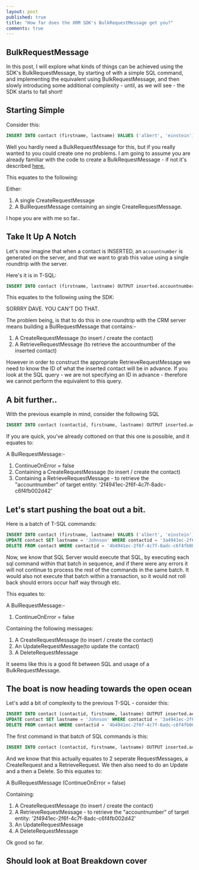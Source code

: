 ```yaml
---
layout: post
published: true
title: "How far does the XRM SDK's BulkRequestMessage get you?"
comments: true
---
```


## BulkRequestMessage

In this post, I will explore what kinds of things can be achieved using the SDK's BulkRequestMessage, by starting of with a simple SQL command, and implementing the equivalent using BulkRequestMessage, and then slowly introducing some additional complexity - until, as we will see - the SDK starts to fall short!

<!-- more -->

## Starting Simple
Consider this:

```sql
INSERT INTO contact (firstname, lastname) VALUES ('albert', 'einstein');
```

Well you hardly need a BulkRequestMessage for this, but if you really wanted to you could create one no problems. I am going to assume you are already familiar with the code to create a BulkRequestMessage - if not it's described [here.](https://msdn.microsoft.com/en-gb/library/jj863631.aspx)

This equates to the following:

Either:
1. A single CreateRequestMessage
2. A BulRequestMessage containing an single CreateRequestMessage.

I hope you are with me so far..

## Take It Up A Notch

Let's now imagine that when a contact is INSERTED, an `accountnumber` is generated on the server, and that we want to grab this value using a single roundtrip with the server.

Here's it is in T-SQL:

```sql
INSERT INTO contact (firstname, lastname) OUTPUT inserted.accountnumber VALUES ('albert', 'einstein');
```

This equates to the following using the SDK:

SORRRY DAVE. YOU CAN'T DO THAT.

The problem being, is that to do this in one roundtrip with the CRM server means building a BulRequestMessage that contains:-
1. A CreateRequestMessage (to insert / create the contact)
2. A RetrieveRequestMessage (to retrieve the accountnumber of the inserted contact)

However in order to construct the appropriate RetrieveRequestMessage we need to know the ID of what the inserted contact will be in advance. If you look at the SQL query - we are not specifying an ID in advance - therefore we cannot perform the equivalent to this query.

## A bit further..

With the previous example in mind, consider the following SQL

```sql
INSERT INTO contact (contactid, firstname, lastname) OUTPUT inserted.accountnumber VALUES ('2f4941ec-2f6f-4c7f-8adc-c6f4fb002d42', 'albert', 'einstein');
```

If you are quick, you've already cottoned on that this one is possible, and it equates to:

A BulRequestMessage:-
1. ContinueOnError = false
2. Containing a CreateRequestMessage (to insert / create the contact)
3. Containing a RetrieveRequestMessage - to retrieve the "accountnumber" of target entity: '2f4941ec-2f6f-4c7f-8adc-c6f4fb002d42' 

## Let's start pushing the boat out a bit.
Here is a batch of T-SQL commands:

```sql
INSERT INTO contact (firstname, lastname) VALUES ('albert', 'einstein');
UPDATE contact SET lastname = 'Johnson' WHERE contactid = '3a4941ec-2f6f-4c7f-8adc-c6f4fb002d42';
DELETE FROM contact WHERE contactid = '4b4941ec-2f6f-4c7f-8adc-c6f4fb002d42'
```

Now, we know that SQL Server would execute that SQL, by executing each sql command within that batch in sequence, and if there were any errors it will not continue to process the rest of the commands in the same batch. It would also not execute that batch within a transaction, so it would not roll back should errors occur half way through etc.

This equates to:

A BulRequestMessage:-
1. ContinueOnError = false

Containing the following messages:
1. A CreateRequestMessage (to insert / create the contact)
2. An UpdateRequestMessage(to update the contact) 
3. A DeleteRequestMessage

It seems like this is a good fit between SQL and usage of a BulkRequestMessage.

## The boat is now heading towards the open ocean
Let's add a bit of complexity to the previous T-SQL - consider this:

```sql
INSERT INTO contact (contactid, firstname, lastname) OUTPUT inserted.accountnumber VALUES ('2f4941ec-2f6f-4c7f-8adc-c6f4fb002d42', 'albert', 'einstein');
UPDATE contact SET lastname = 'Johnson' WHERE contactid = '3a4941ec-2f6f-4c7f-8adc-c6f4fb002d42';
DELETE FROM contact WHERE contactid = '4b4941ec-2f6f-4c7f-8adc-c6f4fb002d42'
```

The first command in that batch of SQL commands is this:

```sql 
INSERT INTO contact (contactid, firstname, lastname) OUTPUT inserted.accountnumber VALUES ('2f4941ec-2f6f-4c7f-8adc-c6f4fb002d42', 'albert', 'einstein');
```

And we know that this actually equates to 2 seperate RequestMessages, a CreateRequest and a RetrieveRequest. We then also need to do an Update and a then a Delete. So this equates to:

A BulRequestMessage (ContinueOnError = false)

Containing:
1. A CreateRequestMessage (to insert / create the contact)
2. A RetrieveRequestMessage - to retrieve the "accountnumber" of target entity: '2f4941ec-2f6f-4c7f-8adc-c6f4fb002d42' 
3. An UpdateRequestMessage
4. A DeleteRequestMessage

Ok good so far.

## Should look at Boat Breakdown cover











